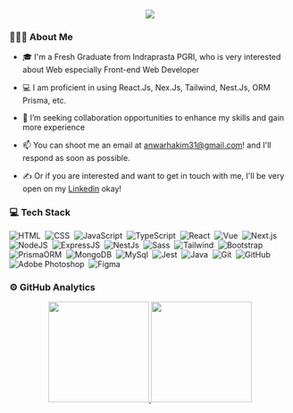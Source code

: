 
<h1 align="center">
    <img src="https://readme-typing-svg.herokuapp.com/?font=Kanit&size=35&center=true&vCenter=true&color=050f2c&width=500&height=70&duration=4000&lines=Hi+There!+👋;+I'm+Anwar+Hakim!;" />
</h1>

### 👨🏻‍💻 About Me 

- 🎓 I'm a Fresh Graduate from Indraprasta PGRI, who is very interested about Web especially Front-end Web Developer

- 💻 I am proficient in using React.Js, Nex.Js, Tailwind, Nest.Js, ORM Prisma, etc.

- 💼 I’m seeking collaboration opportunities to enhance my skills and gain more experience

- 📫 You can shoot me an email at anwarhakim31@gmail.com! and I'll respond as soon as possible.

- ✍️ Or if you are interested and want to get in touch with me, I'll be very open on my [Linkedin](https://www.linkedin.com/in/anwarhakim31) okay!

### 💻 Tech Stack
![HTML](https://img.shields.io/badge/-HTML-050f2c?style=flat&logo=HTML5)&nbsp;
![CSS](https://img.shields.io/badge/-CSS-050f2c?style=flat&logo=CSS3&logoColor=1572B6)&nbsp;
![JavaScript](https://img.shields.io/badge/-JavaScript-050f2c?style=flat&logo=javascript)&nbsp;
![TypeScript](https://img.shields.io/badge/-TypeScript-050f2c?style=flat&logo=typescript)&nbsp;
![React](https://img.shields.io/badge/-React-050f2c?style=flat&logo=React)&nbsp;
![Vue](https://img.shields.io/badge/-Vue.js-050f2c?style=flaet&logo=vuedotjs&logoColor=4FC08D)&nbsp;
![Next.js](https://img.shields.io/badge/-Next.js-050f2c?style=flat&logo=next.js)&nbsp;
![NodeJS](https://img.shields.io/badge/-Node.js-050f2c?style=flat&logo=node.js)&nbsp;
![ExpressJS](https://img.shields.io/badge/-Express.js-050f2c?style=flat&logo=express)&nbsp;
![NestJs](https://img.shields.io/badge/-Nest.js-050f2c?style=flat&logo=NestJs)&nbsp;
![Sass](https://img.shields.io/badge/-SASS-050f2c?style=flat&logo=Sass)&nbsp;
![Tailwind](https://img.shields.io/badge/-Tailwindcss-050f2c?style=flat&logo=tailwindcss)&nbsp;
![Bootstrap](https://img.shields.io/badge/-Bootstrap-050f2c?style=flat&logo=bootstrap)&nbsp;
![PrismaORM](https://img.shields.io/badge/-Prisma-050f2c?style=flat&logo=prisma&logoColor=white)&nbsp;
![MongoDB](https://img.shields.io/badge/-MongoDB-050f2c?style=flat&logo=MongoDB&logoColor=green)&nbsp;
![MySql](https://img.shields.io/badge/-MySQL-050f2c?style=flat&logo=mysql&logoColor=white)&nbsp;
![Jest](https://img.shields.io/badge/-Jest-050f2c?style=flat&logo=jest&logoColor=white)&nbsp;
![Java](https://img.shields.io/badge/java-050f2c?style=flat&logo=openjdk)&nbsp;
![Git](https://img.shields.io/badge/-Git-050f2c?style=flat&logo=git)&nbsp;
![GitHub](https://img.shields.io/badge/-GitHub-050f2c?style=flat&logo=github)&nbsp;
![Adobe Photoshop](https://img.shields.io/badge/adobe%20photoshop-050f2c?style=flat&logo=adobe%20photoshop)&nbsp;
![Figma](https://img.shields.io/badge/Figma-0F172A?&logo=Figma)&nbsp;
### ⚙️ GitHub Analytics
<p align="center">
<a href="https://github.com/anwarhakim31">
    <img height="180em" src="https://github-readme-stats.vercel.app/api/top-langs/?username=anwarhakim31&layout=compact&theme=algolia"/>
    <img height="180em" src="https://github-readme-stats.vercel.app/api?username=anwarhakim31&show_icons=true&theme=algolia"/>
</a>
</p>



